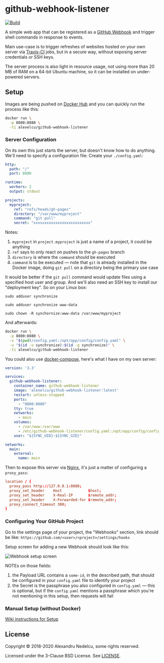 # github-webhook-listener

[![Build](https://github.com/alexandru/github-webhook-listener/workflows/build/badge.svg?branch=master)](https://github.com/alexandru/github-webhook-listener/actions?query=branch%3Amaster+workflow%3Abuild)

A simple web app that can be registered as a
[GitHub Webhook](https://developer.github.com/webhooks/)
and trigger shell commands in response to events.

Main use-case is to trigger refreshes of websites hosted on your own
server via [Travis-CI](https://travis-ci.org/) jobs, but in a secure
way, without exposing server credentials or SSH keys.

The server process is also light in resource usage, not using more
than 20 MB of RAM on a 64-bit Ubuntu machine, so it can be installed
on under-powered servers.

## Setup

Images are being pushed on [Docker Hub](https://hub.docker.com/repository/docker/alexelcu/github-webhook-listener) and you can quickly run the process like this:

```sh
docker run \
  -p 8080:8080 \
  -ti alexelcu/github-webhook-listener
```

### Server Configuration

On its own this just starts the server, but doesn't know how to do anything. We'll need to specify a configuration file: Create your `./config.yaml`:

```yaml
http:
  path: "/"
  port: 8080

runtime:
  workers: 2
  output: stdout

projects:
  myproject:
    ref: "refs/heads/gh-pages"
    directory: "/var/www/myproject"
    command: "git pull"
    secret: "xxxxxxxxxxxxxxxxxxxxxxxxxx"
```

Notes:

1. `myproject` in `project.myproject` is just a name of a project, it could be anything
2. `ref` says to only react on pushes to the `gh-pages` branch
3. `directory` is where the `command` should be executed
4. `command` is to be executed — note that `git` is already installed in the Docker image, doing `git pull` on a directory being the primary use case

It would be better if the `git pull` command would update files using a specified host user and group. And we'll also need an SSH key to install our "deployment key". So on your Linux box:

```
sudo adduser synchronize

sudo adduser synchronize www-data

sudo chown -R synchornize:www-data /var/www/myproject
```

And afterwards:

```sh
docker run \
  -p 8080:8080 \
  -v "$(pwd)/config.yaml:/opt/app/config/config.yaml" \
  -u "$(id -u synchronize):$(id -g synchronize)" \
  -ti alexelcu/github-webhook-listener
```

You could also use [docker-compose](https://docs.docker.com/compose/), here's what I have on my own server:

```yaml
version: '3.3'

services:
  github-webhook-listener:
    container_name: github-webhook-listener
    image: 'alexelcu/github-webhook-listener:latest'
    restart: unless-stopped
    ports:
      - "8080:8080"
    tty: true
    networks:
      - main
    volumes:
      - /var/www:/var/www
      - /etc/github-webhook-listener/config.yaml:/opt/app/config/config.yaml
    user: "${SYNC_UID}:${SYNC_GID}"

networks:
  main:
    external:
      name: main
```

Then to expose this server via [Nginx](https://www.nginx.com/), it's just a matter of configuring a `proxy_pass`:

```conf
location / {
  proxy_pass http://127.0.0.1:8080;
  proxy_set_header    Host            $host;
  proxy_set_header    X-Real-IP       $remote_addr;
  proxy_set_header    X-Forwarded-for $remote_addr;
  proxy_connect_timeout 300;
}
```

### Configuring Your GitHub Project

Go to the settings page of your project, the "Webhooks" section, link
should be like: `https://github.com/<user>/<project>/settings/hooks`

Setup screen for adding a new Webhook should look like this:

![Webhook setup screen](https://github.com/alexandru/github-webhook-listener/wiki/setup.png)

NOTEs on those fields:

1. the Payload URL contains a `some-id`, in the described path, that should be configured in your `config.yaml` file to identify your project
2. the Secret is the passphrase you also configured in `config.yaml` — this is optional, but if the `config.yaml` mentions a passphrase which you're not mentioning in this setup, then requests will fail

### Manual Setup (without Docker)

[Wiki instructions for Setup](https://github.com/alexandru/github-webhook-listener/wiki/Setup)

## License

Copyright © 2018-2020 Alexandru Nedelcu, some rights reserved.

Licensed under the 3-Clause BSD License. See [LICENSE](./LICENSE).
